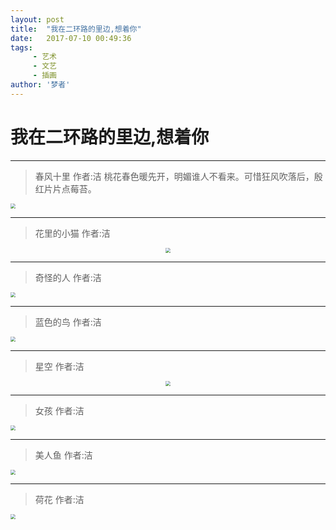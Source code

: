```yaml
---
layout: post
title:  "我在二环路的里边,想着你"
date:   2017-07-10 00:49:36
tags:
     - 艺术
     - 文艺
     - 插画
author: '梦者'
---
```

# 我在二环路的里边,想着你


---
> 春风十里
> 作者:洁
> 桃花春色暖先开，明媚谁人不看来。可惜狂风吹落后，殷红片片点莓苔。

<img src="https://supermanxkq.github.io/img/flower.jpeg" style="zoom:50%" />

---

> 花里的小猫
> 作者:洁
>

<div  align="center">
<img src="https://supermanxkq.github.io/img/cat.jpeg" style="zoom:50%" />
</div>


---


> 奇怪的人
> 作者:洁
>

<img src="https://supermanxkq.github.io/img/people.jpeg" style="zoom:50%" />

---


> 蓝色的鸟
> 作者:洁
>

<img src="https://supermanxkq.github.io/img/bird.jpeg" style="zoom:50%" />

---
> 星空
> 作者:洁
>

<div  align="center">
<img src="https://supermanxkq.github.io/img/night.jpeg" style="zoom:50%" />
</div>

---
> 女孩
> 作者:洁
>


<img src="https://supermanxkq.github.io/img/girl.jpeg" style="zoom:50%" />

---
> 美人鱼
> 作者:洁
>


<img src="https://supermanxkq.github.io/img/fish.jpeg" style="zoom:50%" />

---
> 荷花
> 作者:洁
>


<img src="https://supermanxkq.github.io/img/hehua.jpeg" style="zoom:50%" />

